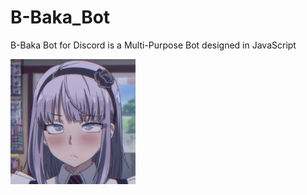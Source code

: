 # B-Baka_Bot
B-Baka Bot for Discord is a Multi-Purpose Bot designed in JavaScript

<img src=baka_bot_profile_img.jpg width=200px>
